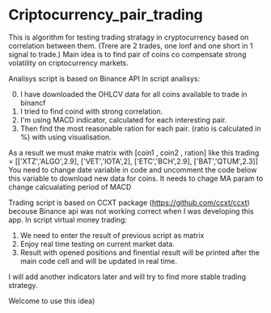 # Criptocurrency_pair_trading

This is algorithm for testing trading stratagy in cryptocurrency based on correlation between them. (Trere are 2 trades, one lonf and one short in 1 signal to trade.)
Main idea is to find pair of coins co compensate strong volatility on criptocurrency markets.

Analisys script is based on Binance API
In script analisys:

0. I have downloaded the OHLCV data for all coins available to trade in binancf
1. I tried to find coind with strong correlation.
2. I'm using MACD indicator, calculated for each interesting pair.
3. Then find the most reasonable ration for each pair. (ratio is calculated in %) with using visualisation.

As a result we must make matrix with [coin1 , coin2 , ration] like this 
trading = [['XTZ','ALGO',2.9], ['VET','IOTA',2], ['ETC','BCH',2.9], ['BAT','QTUM',2.3]]
You need to change date variable in code and uncomment the code below this variable to download new data for coins.
It needs to chage MA param to change calcualating period of MACD

Trading script is based on CCXT package (https://github.com/ccxt/ccxt) becouse Binance api was not working correct when I was developing this app.
In script virtual money trading:

1. We need to enter the result of previous script as matrix
2. Enjoy real time testing on current market data.
3. Result with opened positions and finential result will be printed after the main code cell and will be updated in real time.


I will add another indicators later and will try to find more stable trading strategy.

Welcome to use this idea)
